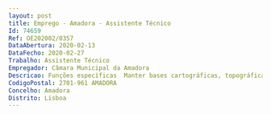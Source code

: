 ```yaml
--- 
layout: post
title: Emprego - Amadora - Assistente Técnico
Id: 74659
Ref: OE202002/0357
DataAbertura: 2020-02-13
DataFecho: 2020-02-27
Trabalho: Assistente Técnico
Empregador: Câmara Municipal da Amadora
Descricao: Funções específicas  Manter bases cartográficas, topográficas e cadastrais  integrar e editar dados cartográficos, estruturando e validando dados provenientes de diversas fontes, em diferentes formatos e sistemas de referência  manter atualizadas as bases espaciais de operações urbanísticas, património municipal, toponímia, redes de infraestruturas, transportes e respetivas componentes alfanuméricas  definir modelos de dados de informação geográfica municipal  produzir e manter cartografia de referência e temática de apoio ao ordenamento do território e atividade municipal  operar com software SIG  aquisição de dados, georreferenciação, integração, conversão de sistemas de referência, validação topológica, representações temáticas e cartográficas  operar com software CAD para estruturação e sistematização de ficheiros para integração em SIG  plotagens.
CodigoPostal: 2701-961 AMADORA
Concelho: Amadora
Distrito: Lisboa
--- 
```

